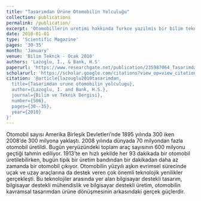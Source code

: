```yaml
---
title: "Tasarımdan Ürüne Otomobilin Yolculuğu"
collection: publications
permalink: /publication/
excerpt: 'Otomobillerin uretimi hakkinda Turkce yazilmis bir bilim teknik yazisi.'
date: 2010-01-01
type: 'Scientific Magazine'
pages: '30-35'
month: 'January'
venue: 'Bilim Teknik - Ocak 2010'
authors: 'Lazoglu, I., & Bank, H.S'
paperurl: 'https://www.researchgate.net/publication/235987064_Tasarimdan_Urune_Otomobilin_Yolculugu'
scholarurl: 'https://scholar.google.com/citations?view_op=view_citation&hl=en&user=vU6oBhwAAAAJ&citation_for_view=vU6oBhwAAAAJ:bFI3QPDXJZMC'
citation: '@article{lazouglu2010tasarimdan,
  title={Tasarimdan urune otomobilin yolculugu},
  author={Lazoglu, I. and Bank, H.S.},
  journal={Bilim ve Teknik Dergisi},
  number={506},
  pages={30--35},
  year={2010}
}'
---
```


Otomobil sayısı Amerika Birleşik Devletleri’nde 1895 yılında 300 iken 2008’de 300 milyona yaklaştı. 2008 yılında dünyada 70 milyondan fazla otomobil üretildi. Bugün yeryüzündeki toplam araç sayısının 600 milyonu geçtiği tahmin ediliyor. 1913’te en hızlı şekilde her 93 dakikada bir otomobil üretilebilirken, bugün tipik bir üretim bandından bir dakikadan daha az zamanda bir otomobil çıkıyor. Otomobilin yüzyılı aşkın evrimsel sürecinde uçak ve uzay araçlarına da destek veren çok önemli teknolojik yenilikler gerçekleşti. Bu teknolojiler arasında yer alan bilgisayar destekli tasarım, bilgisayar destekli mühendislik ve bilgisayar destekli üretim, otomobilin kavramsal tasarımdan ürüne dönüşmesinin arkasındaki gerçek güçlerdir.

